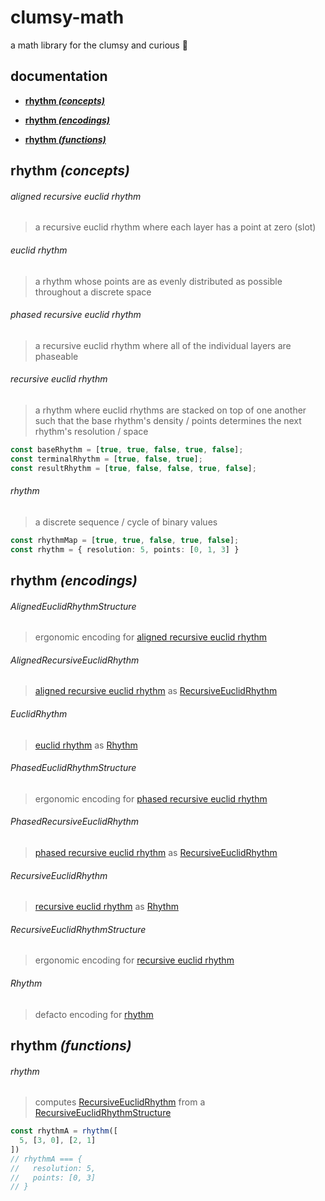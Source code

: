 # clumsy-math

a math library for the clumsy and curious 🙂

## documentation

- **[rhythm _(concepts)_](#rhythm-concepts)**

- **[rhythm _(encodings)_](#rhythm-encodings)**

- **[rhythm _(functions)_](#rhythm-functions)**

## rhythm _(concepts)_

###### aligned recursive euclid rhythm

> a recursive euclid rhythm where each layer has a point at zero (slot)

###### euclid rhythm

> a rhythm whose points are as evenly distributed as possible throughout a discrete space

###### phased recursive euclid rhythm

> a recursive euclid rhythm where all of the individual layers are phaseable

###### recursive euclid rhythm

> a rhythm where euclid rhythms are stacked on top of one another such that the base rhythm's density / points determines the next rhythm's resolution / space
```typescript
const baseRhythm = [true, true, false, true, false];
const terminalRhythm = [true, false, true];
const resultRhythm = [true, false, false, true, false];
```
###### rhythm

> a discrete sequence / cycle of binary values
```typescript
const rhythmMap = [true, true, false, true, false];
const rhythm = { resolution: 5, points: [0, 1, 3] }
```
## rhythm _(encodings)_

###### AlignedEuclidRhythmStructure

> ergonomic encoding for [aligned recursive euclid rhythm](#aligned-recursive-euclid-rhythm)

###### AlignedRecursiveEuclidRhythm

> [aligned recursive euclid rhythm](#aligned-recursive-euclid-rhythm) as [RecursiveEuclidRhythm](#recursiveeuclidrhythm)

###### EuclidRhythm

> [euclid rhythm](#euclid-rhythm) as [Rhythm](#rhythm-1)

###### PhasedEuclidRhythmStructure

> ergonomic encoding for [phased recursive euclid rhythm](#phased-recursive-euclid-rhythm)

###### PhasedRecursiveEuclidRhythm

> [phased recursive euclid rhythm](#phased-recursive-euclid-rhythm) as [RecursiveEuclidRhythm](#recursiveeuclidrhythm)

###### RecursiveEuclidRhythm

> [recursive euclid rhythm](#recursive-euclid-rhythm) as [Rhythm](#rhythm-1)

###### RecursiveEuclidRhythmStructure

> ergonomic encoding for [recursive euclid rhythm](#recursive-euclid-rhythm)

###### Rhythm

> defacto encoding for [rhythm](#rhythm)

## rhythm _(functions)_

###### rhythm

> computes [RecursiveEuclidRhythm](#recursiveeuclidrhythm) from a [RecursiveEuclidRhythmStructure](#recursiveeuclidrhythmstructure)
```typescript
const rhythmA = rhythm([
  5, [3, 0], [2, 1]
])
// rhythmA === {
//   resolution: 5,
//   points: [0, 3]
// }
```
